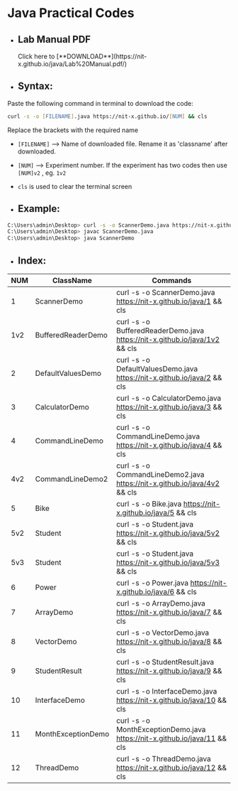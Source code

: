 # Java Practical Codes

* <h2>Lab Manual PDF</h2>
  Click  here to [**DOWNLOAD**](https://nit-x.github.io/java/Lab%20Manual.pdf/)

* <h2>Syntax:</h2>
Paste the following command in terminal to download the code:


```zsh 
curl -s -o [FILENAME].java https://nit-x.github.io/[NUM] && cls
```
Replace the brackets with the required name

 * ```[FILENAME]``` --> Name of downloaded file. Rename it as 'classname' after downloaded.

 * ```[NUM]``` --> Experiment number. If the experiment has two codes then use ```[NUM]v2``` , eg. ```1v2```

 * ```cls``` is used to clear the terminal screen

 * <h2>Example:</h2>

```zsh 
C:\Users\admin\Desktop> curl -s -o ScannerDemo.java https://nit-x.github.io/java/1 && cls
C:\Users\admin\Desktop> javac ScannerDemo.java
C:\Users\admin\Desktop> java ScannerDemo
```

* <h2>Index:</h2>

| NUM | ClassName          | Commands                                                                     |
|-----|--------------------|------------------------------------------------------------------------------|
| 1   | ScannerDemo        | curl -s -o ScannerDemo.java https://nit-x.github.io/java/1 && cls            |
| 1v2 | BufferedReaderDemo | curl -s -o BufferedReaderDemo.java https://nit-x.github.io/java/1v2 && cls   |
| 2   | DefaultValuesDemo  | curl -s -o DefaultValuesDemo.java https://nit-x.github.io/java/2 && cls      |
| 3   | CalculatorDemo     | curl -s -o CalculatorDemo.java https://nit-x.github.io/java/3 && cls         |
| 4   | CommandLineDemo    | curl -s -o CommandLineDemo.java https://nit-x.github.io/java/4 && cls        |
| 4v2 | CommandLineDemo2   | curl -s -o CommandLineDemo2.java https://nit-x.github.io/java/4v2 && cls     |
| 5   | Bike               | curl -s -o Bike.java https://nit-x.github.io/java/5 && cls                   |
| 5v2 | Student            | curl -s -o Student.java https://nit-x.github.io/java/5v2 && cls              |
| 5v3 | Student            | curl -s -o Student.java https://nit-x.github.io/java/5v3 && cls              |
| 6   | Power              | curl -s -o Power.java https://nit-x.github.io/java/6 && cls                  |
| 7   | ArrayDemo          | curl -s -o ArrayDemo.java https://nit-x.github.io/java/7 && cls              |
| 8   | VectorDemo         | curl -s -o VectorDemo.java https://nit-x.github.io/java/8 && cls             |
| 9   | StudentResult      | curl -s -o StudentResult.java https://nit-x.github.io/java/9 && cls          |
| 10  | InterfaceDemo      | curl -s -o InterfaceDemo.java https://nit-x.github.io/java/10 && cls         |
| 11  | MonthExceptionDemo | curl -s -o MonthExceptionDemo.java https://nit-x.github.io/java/11 && cls    |
| 12  | ThreadDemo         | curl -s -o ThreadDemo.java https://nit-x.github.io/java/12 && cls            |

